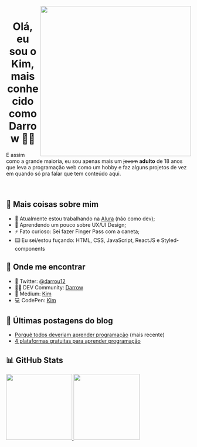 <img align="right" src="https://github.com/darrow12/darrow12/blob/main/images/undraw_programming_2svr.svg" width="410"/>

<h1 align="center">Olá, eu sou o Kim, mais conhecido como Darrow 👋😎</h1>
E assim como a grande maioria, eu sou apenas mais um <strike>jovem</strike> <b>adulto</b> de 18 anos que leva a programação web como um hobby e faz alguns projetos de vez em quando só pra falar que tem conteúdo aqui.

<br />
<br />
<br />

## 📖 Mais coisas sobre mim

- 🔭 Atualmente estou trabalhando na <a href="https://www.alura.com.br" target="_blank">Alura</a> (não como dev);
- 🌱 Aprendendo um pouco sobre UX/UI Design;
- ⚡ Fato curioso: Sei fazer Finger Pass com a caneta;
- ⌨️ Eu sei/estou fuçando: HTML, CSS, JavaScript, ReactJS e Styled-components

## 🔎 Onde me encontrar

- 🐤 Twitter: <a href="https://twitter.com/darrou12">@darrou12</a>
- 👨‍💻 DEV Community: <a href="https://dev.to/darrow">Darrow</a>
- 📄 Medium: <a href="https://medium.com/@darrow12">Kim</a>
- 💻 CodePen: <a href="https://codepen.io/darrow12">Kim</a>

## 📰 Últimas postagens do blog
- <a href="https://medium.com/@darrow12/porqu%C3%AA-todos-deveriam-aprender-programa%C3%A7%C3%A3o-1880143b3c5">Porquê todos deveriam aprender programação</a> (mais recente)
- <a href="https://medium.com/@darrow12/4-plataformas-gratuitas-para-aprender-programa%C3%A7%C3%A3o-f49b61642a80">4 plataformas gratuitas para aprender programação</a>

## 📊 GitHub Stats
<a href="https://github.com/darrow12">
  <img height="180em" src="https://github-readme-stats-eight-theta.vercel.app/api?username=darrow12&show_icons=true&theme=dracula&include_all_commits=true&count_private=true"/>
  <img height="180em" src="https://github-readme-stats-eight-theta.vercel.app/api/top-langs/?username=darrow12&layout=compact&langs_count=8&theme=dracula"/>
</a>
